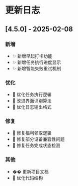 # 更新日志

## [4.5.0] - 2025-02-08

### 新增
- ✨ 新增早起打卡功能
- ✨ 新增任务执行进度显示
- ✨ 新增智能失败重试机制


### 优化
- 🔧 优化任务执行逻辑
- 🔧 改进界面识别算法
- 🔧 优化日志输出格式

### 修复
- 🐛 修复福利领取逻辑
- 🐛 修复部分设备兼容性问题
- 🐛 修复任务完成状态检测

### 其他
- �� 更新项目文档
- 🎨 优化代码结构 